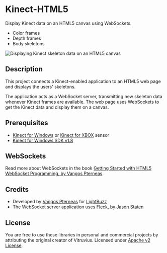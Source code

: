 Kinect-HTML5
============

Display Kinect data on an HTML5 canvas using WebSockets.

* Color frames
* Depth frames
* Body skeletons

![Displaying Kinect skeleton data on an HTML5 canvas](https://raw.github.com/LightBuzz/Kinect-HTML5/master/Screenshot.png)

Description
---
This project connects a Kinect-enabled application to an HTML5 web page and displays the users' skeletons.

The application acts as a WebSocket server, transmitting new skeleton data whenever Kinect frames are available. The web page uses WebSockets to get the Kinect data and display them on a canvas.

Prerequisites
---
* [Kinect for Windows](http://amzn.to/1k7rquZ) or [Kinect for XBOX](http://amzn.to/1dO0R0s) sensor
* [Kinect for Windows SDK v1.8](http://go.microsoft.com/fwlink/?LinkID=323588)

WebSockets
---
Read more about WebSockets in the book [Getting Started with HTML5 WebSocket Programming, by Vangos Pterneas](http://amzn.to/19cvMj9).

Credits
---
* Developed by [Vangos Pterneas](http://pterneas.com) for [LightBuzz](http://lightbuzz.com)
* The WebSocket server application uses [Fleck, by Jason Staten](https://github.com/statianzo/Fleck)

License
---
You are free to use these libraries in personal and commercial projects by attributing the original creator of Vitruvius. Licensed under [Apache v2 License](https://github.com/LightBuzz/Kinect-HTML5/blob/master/LICENSE).
